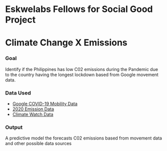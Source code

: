# Eskwelabs Fellows for Social Good Project
# Climate Change X Emissions

### Goal
Identify if the Philippines has low C02 emissions during the Pandemic due to the country having the longest lockdown based from Google movement data.

### Data Used
- [Google COVID-19 Mobility Data](https://www.google.com/covid19/mobility/)
- [2020 Emission Data](https://carbonmonitor.org/)
- [Climate Watch Data](http://climatewatchdata.org/countries/PHL)

### Output
A predictive model the forecasts C02 emissions based from movement data and other possible data sources
